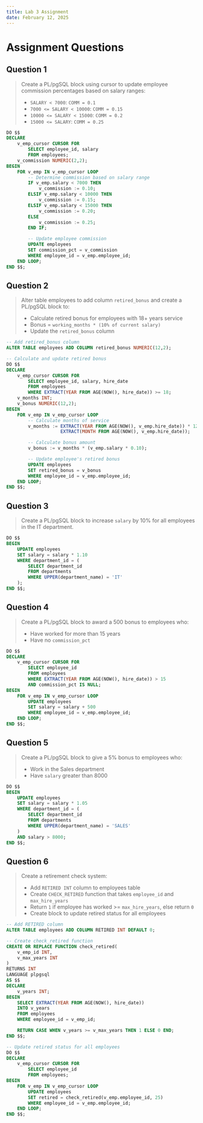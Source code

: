 ```yaml
---
title: Lab 3 Assignment
date: February 12, 2025
---
```


# Assignment Questions

## Question 1

> Create a PL/pgSQL block using cursor to update employee commission percentages based on salary ranges:
>
> - `SALARY < 7000`: `COMM = 0.1`
> - `7000 <= SALARY < 10000`: `COMM = 0.15`
> - `10000 <= SALARY < 15000`: `COMM = 0.2`
> - `15000 <= SALARY`: `COMM = 0.25`

```sql
DO $$
DECLARE
    v_emp_cursor CURSOR FOR
        SELECT employee_id, salary
        FROM employees;
    v_commission NUMERIC(2,2);
BEGIN
    FOR v_emp IN v_emp_cursor LOOP
        -- Determine commission based on salary range
        IF v_emp.salary < 7000 THEN
            v_commission := 0.10;
        ELSIF v_emp.salary < 10000 THEN
            v_commission := 0.15;
        ELSIF v_emp.salary < 15000 THEN
            v_commission := 0.20;
        ELSE
            v_commission := 0.25;
        END IF;

        -- Update employee commission
        UPDATE employees
        SET commission_pct = v_commission
        WHERE employee_id = v_emp.employee_id;
    END LOOP;
END $$;
```

## Question 2

> Alter table employees to add column `retired_bonus` and create a PL/pgSQL block to:
>
> - Calculate retired bonus for employees with 18+ years service
> - Bonus = `working_months * (10% of current salary)`
> - Update the `retired_bonus` column

```sql
-- Add retired_bonus column
ALTER TABLE employees ADD COLUMN retired_bonus NUMERIC(12,2);

-- Calculate and update retired bonus
DO $$
DECLARE
    v_emp_cursor CURSOR FOR
        SELECT employee_id, salary, hire_date
        FROM employees
        WHERE EXTRACT(YEAR FROM AGE(NOW(), hire_date)) >= 18;
    v_months INT;
    v_bonus NUMERIC(12,2);
BEGIN
    FOR v_emp IN v_emp_cursor LOOP
        -- Calculate months of service
        v_months := EXTRACT(YEAR FROM AGE(NOW(), v_emp.hire_date)) * 12 +
                    EXTRACT(MONTH FROM AGE(NOW(), v_emp.hire_date));

        -- Calculate bonus amount
        v_bonus := v_months * (v_emp.salary * 0.10);

        -- Update employee's retired bonus
        UPDATE employees
        SET retired_bonus = v_bonus
        WHERE employee_id = v_emp.employee_id;
    END LOOP;
END $$;
```

## Question 3

> Create a PL/pgSQL block to increase `salary` by 10% for all employees in the IT department.

```sql
DO $$
BEGIN
    UPDATE employees
    SET salary = salary * 1.10
    WHERE department_id = (
        SELECT department_id
        FROM departments
        WHERE UPPER(department_name) = 'IT'
    );
END $$;
```

## Question 4

> Create a PL/pgSQL block to award a 500 bonus to employees who:
>
> - Have worked for more than 15 years
> - Have no `commission_pct`

```sql
DO $$
DECLARE
    v_emp_cursor CURSOR FOR
        SELECT employee_id
        FROM employees
        WHERE EXTRACT(YEAR FROM AGE(NOW(), hire_date)) > 15
        AND commission_pct IS NULL;
BEGIN
    FOR v_emp IN v_emp_cursor LOOP
        UPDATE employees
        SET salary = salary + 500
        WHERE employee_id = v_emp.employee_id;
    END LOOP;
END $$;
```

## Question 5

> Create a PL/pgSQL block to give a 5% bonus to employees who:
>
> - Work in the Sales department
> - Have `salary` greater than 8000

```sql
DO $$
BEGIN
    UPDATE employees
    SET salary = salary * 1.05
    WHERE department_id = (
        SELECT department_id
        FROM departments
        WHERE UPPER(department_name) = 'SALES'
    )
    AND salary > 8000;
END $$;
```

## Question 6

> Create a retirement check system:
>
> - Add `RETIRED INT` column to employees table
> - Create `CHECK_RETIRED` function that takes `employee_id` and `max_hire_years`
> - Return `1` if employee has worked >= `max_hire_years`, else return `0`
> - Create block to update retired status for all employees

```sql
-- Add RETIRED column
ALTER TABLE employees ADD COLUMN RETIRED INT DEFAULT 0;

-- Create check_retired function
CREATE OR REPLACE FUNCTION check_retired(
    v_emp_id INT,
    v_max_years INT
)
RETURNS INT
LANGUAGE plpgsql
AS $$
DECLARE
    v_years INT;
BEGIN
    SELECT EXTRACT(YEAR FROM AGE(NOW(), hire_date))
    INTO v_years
    FROM employees
    WHERE employee_id = v_emp_id;

    RETURN CASE WHEN v_years >= v_max_years THEN 1 ELSE 0 END;
END $$;

-- Update retired status for all employees
DO $$
DECLARE
    v_emp_cursor CURSOR FOR
        SELECT employee_id
        FROM employees;
BEGIN
    FOR v_emp IN v_emp_cursor LOOP
        UPDATE employees
        SET retired = check_retired(v_emp.employee_id, 25)
        WHERE employee_id = v_emp.employee_id;
    END LOOP;
END $$;
```

